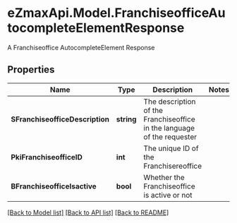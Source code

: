 # eZmaxApi.Model.FranchiseofficeAutocompleteElementResponse
A Franchiseoffice AutocompleteElement Response

## Properties

Name | Type | Description | Notes
------------ | ------------- | ------------- | -------------
**SFranchiseofficeDescription** | **string** | The description of the Franchiseoffice in the language of the requester | 
**PkiFranchiseofficeID** | **int** | The unique ID of the Franchisereoffice | 
**BFranchiseofficeIsactive** | **bool** | Whether the Franchiseoffice is active or not | 

[[Back to Model list]](../README.md#documentation-for-models) [[Back to API list]](../README.md#documentation-for-api-endpoints) [[Back to README]](../README.md)

